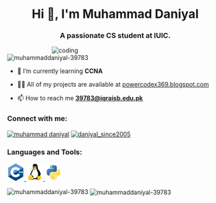 <h1 align="center">Hi 👋, I'm Muhammad Daniyal</h1>
<h3 align="center">A passionate CS student at IUIC.</h3>

<img align="right" alt="coding" width="400" src="https://giffiles.alphacoders.com/174/1744.gif">

<p align="left"> <img src="https://komarev.com/ghpvc/?username=muhammaddaniyal-39783&label=Profile%20views&color=0e75b6&style=flat" alt="muhammaddaniyal-39783" /> </p>

- 🌱 I’m currently learning **CCNA**

- 👨‍💻 All of my projects are available at [powercodex369.blogspot.com](powercodex369.blogspot.com)

- 📫 How to reach me **39783@iqraisb.edu.pk**

<h3 align="left">Connect with me:</h3>
<p align="left">
<a href="https://linkedin.com/in/muhammad daniyal" target="blank"><img align="center" src="https://raw.githubusercontent.com/rahuldkjain/github-profile-readme-generator/master/src/images/icons/Social/linked-in-alt.svg" alt="muhammad daniyal" height="30" width="40" /></a>
<a href="https://instagram.com/daniyal_since2005" target="blank"><img align="center" src="https://raw.githubusercontent.com/rahuldkjain/github-profile-readme-generator/master/src/images/icons/Social/instagram.svg" alt="daniyal_since2005" height="30" width="40" /></a>
</p>

<h3 align="left">Languages and Tools:</h3>
<p align="left"> <a href="https://www.w3schools.com/cpp/" target="_blank" rel="noreferrer"> <img src="https://raw.githubusercontent.com/devicons/devicon/master/icons/cplusplus/cplusplus-original.svg" alt="cplusplus" width="40" height="40"/> </a> <a href="https://www.linux.org/" target="_blank" rel="noreferrer"> <img src="https://raw.githubusercontent.com/devicons/devicon/master/icons/linux/linux-original.svg" alt="linux" width="40" height="40"/> </a> <a href="https://www.python.org" target="_blank" rel="noreferrer"> <img src="https://raw.githubusercontent.com/devicons/devicon/master/icons/python/python-original.svg" alt="python" width="40" height="40"/> </a> </p>

<p><img align="left" src="https://github-readme-stats.vercel.app/api/top-langs?username=muhammaddaniyal-39783&show_icons=true&locale=en&layout=compact" alt="muhammaddaniyal-39783" /></p>

<p>&nbsp;<img align="center" src="https://github-readme-stats.vercel.app/api?username=muhammaddaniyal-39783&show_icons=true&locale=en" alt="muhammaddaniyal-39783" /></p>
